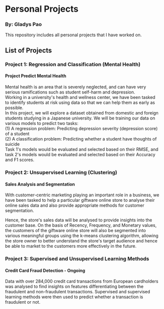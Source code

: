 # Personal Projects
### By: Gladys Pao
This repository includes all personal projects that I have worked on.

## List of Projects

### Project 1: Regression and Classification (Mental Health)
#### Project Predict Mental Health
Mental health is an area that is severely neglected, and can have very serious ramifications such as student self-harm and depression.<br>
Working in a university's health and wellness center, we have been tasked to identify students at risk using data so that we can help them as early as possible.<br>
In this project, we will explore a dataset obtained from domestic and foreign students studying in a Japanese university. We will be training our data on various models to predict two tasks:<br>
(1) A regression problem: Predicting depression severity (depression score) of a student<br>
(2) A classification problem: Predicting whether a student have thoughts of suicide<br>
Task 1's models would be evaluated and selected based on their RMSE, and task 2's models would be evaluated and selected based on their Accuracy and F1 scores.

### Project 2: Unsupervised Learning (Clustering)
#### Sales Analysis and Segmentation
With customer-centric marketing playing an important role in a business, we have been tasked to help a particular giftware online store to analyse their online sales data and also provide appropriate methods for customer segmentation. 

Hence, the store's sales data will be analysed to provide insights into the customer base. On the basis of Recency, Frequency, and Monetary values, the customers of the giftware online store will also be segmented into various meaningful groups using the k-means clustering algorithm, allowing the store owner to better understand the store's target audience and hence be able to market to the customers more effectively in the future. 

### Project 3: Supervised and Unsupervised Learning Methods
#### Credit Card Fraud Detection - Ongoing
Data with over 284,000 credit card transactions from European cardholders was analysed to find insights on features differentiating between the fraudulent and non-fraudulent transactions. Supervised and supervised learning methods were then used to predict whether a transaction is fraudulent or not.


